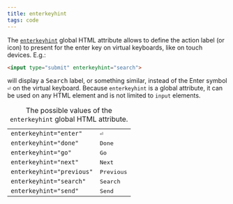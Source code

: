 ```yaml
---
title: enterkeyhint
tags: code
---
```

The [`enterkeyhint`](https://developer.mozilla.org/en-US/docs/Web/HTML/Global_attributes/enterkeyhint) global HTML attribute allows to define the action label (or icon) to present for the enter key on virtual keyboards, like on touch devices. E.g.: 

```html
<input type="submit" enterkeyhint="search">
``` 

will display a <kbd>Search</kbd> label, or something similar, instead of the Enter symbol <kbd>⏎</kbd> on the virtual keyboard. Because `enterkeyhint` is a global attribute, it can be used on any HTML element and is not limited to `input` elements.

<table>
<caption>The possible values of the <code>enterkeyhint</code> global HTML attribute.</caption>
<tr><td><code>enterkeyhint="enter"</code></td><td><kbd>⏎</kbd></td></tr>
<tr><td><code>enterkeyhint="done"</code></td><td><kbd>Done</kbd></td></tr>
<tr><td><code>enterkeyhint="go"</code></td><td><kbd>Go</kbd></td></tr>
<tr><td><code>enterkeyhint="next"</code></td><td><kbd>Next</kbd></td></tr>
<tr><td><code>enterkeyhint="previous"</code></td><td><kbd>Previous</kbd></td></tr>
<tr><td><code>enterkeyhint="search"</code></td><td><kbd>Search</kbd></td></tr>
<tr><td><code>enterkeyhint="send"</code></td><td><kbd>Send</kbd></td></tr>
</table>
